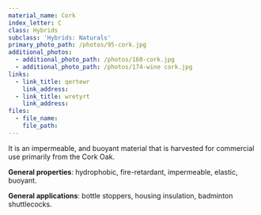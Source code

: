 ```yaml
---
material_name: Cork
index_letter: C
class: Hybrids
subclass: 'Hybrids: Naturals'
primary_photo_path: /photos/95-cork.jpg
additional_photos:
  - additional_photo_path: /photos/160-cork.jpg
  - additional_photo_path: /photos/174-wine cork.jpg
links:
  - link_title: qertewr
    link_address:
  - link_title: wretyrt
    link_address:
files:
  - file_name:
    file_path:
---
```



It is an impermeable, and buoyant material that is harvested for commercial use primarily from the Cork Oak.

**General properties**: hydrophobic, fire-retardant, impermeable, elastic, buoyant.

**General applications**: bottle stoppers, housing insulation, badminton shuttlecocks.